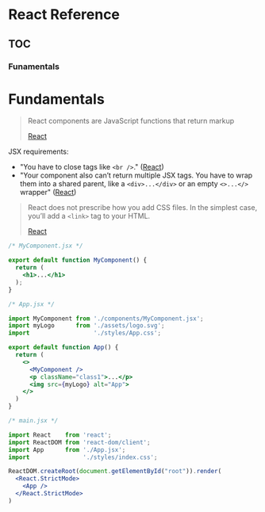 # React Reference

## TOC

### Funamentals

# Fundamentals

> React components are JavaScript functions that return markup
>
> [React](https://react.dev/learn)

JSX requirements:
- "You have to close tags like `<br />`." ([React](https://react.dev/learn))
- "Your component also can’t return multiple JSX tags. You have to wrap them into a shared parent, like a `<div>...</div>` or an empty `<>...</>` wrapper" ([React](https://react.dev/learn))

> React does not prescribe how you add CSS files. In the simplest case, you’ll add a `<link>` tag to your HTML.
>
> [React](https://react.dev/learn)

```jsx
/* MyComponent.jsx */

export default function MyComponent() {
  return (
    <h1>...</h1>
  );
}
```

```jsx
/* App.jsx */

import MyComponent from './components/MyComponent.jsx';
import myLogo      from './assets/logo.svg';
import                  './styles/App.css';

export default function App() {
  return (
    <>
      <MyComponent />
      <p className="class1">...</p>
      <img src={myLogo} alt="App">
    </>
  )
}
```

```jsx
/* main.jsx */

import React    from 'react';
import ReactDOM from 'react-dom/client';
import App      from './App.jsx';
import               './styles/index.css';

ReactDOM.createRoot(document.getElementById("root")).render(
  <React.StrictMode>
    <App />
  </React.StrictMode>
)
```
